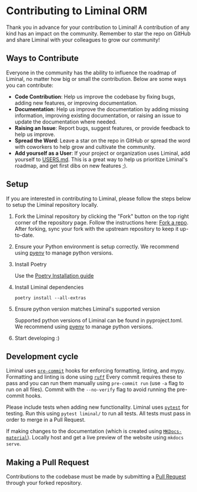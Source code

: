 # Contributing to Liminal ORM

Thank you in advance for your contribution to Liminal! A contribution of any kind has an impact on the community. Remember to star the repo on GitHub and share Liminal with your colleagues to grow our community!

## Ways to Contribute

Everyone in the community has the ability to influence the roadmap of Liminal, no matter how big or small the contribution. Below are some ways you can contribute:

- **Code Contribution**: Help us improve the codebase by fixing bugs, adding new features, or improving documentation.
- **Documentation**: Help us improve the documentation by adding missing information, improving existing documentation, or raising an issue to update the documentation where needed.
- **Raising an Issue**: Report bugs, suggest features, or provide feedback to help us improve.
- **Spread the Word**: Leave a star on the repo in GitHub or spread the word with coworkers to help grow and cultivate the community.
- **Add yourself as a User**: If your project or organization uses Liminal, add yourself to [USERS.md](https://github.com/dynotx/liminal-orm/blob/main/USERS.md). This is a great way to help us prioritize Liminal's roadmap, and get first dibs on new features ;).

## Setup

If you are interested in contributing to Liminal, please follow the steps below to setup the Liminal repository locally.

1. Fork the Liminal repository by clicking the "Fork" button on the top right corner of the repository page. Follow the instructions here: [Fork a repo](https://docs.github.com/en/pull-requests/collaborating-with-pull-requests/working-with-forks/fork-a-repo). After forking, sync your fork with the upstream repository to keep it up-to-date.

2. Ensure your Python environment is setup correctly. We recommend using [pyenv](https://github.com/pyenv/pyenv) to manage python versions.

3. Install Poetry

   Use the [Poetry Installation guide](https://python-poetry.org/docs/#installing-with-pipx)

4. Install Liminal dependencies

    `poetry install --all-extras`

5. Ensure python version matches Liminal's supported version

    Supported python versions of Liminal can be found in pyproject.toml. We recommend using [pyenv](https://github.com/pyenv/pyenv) to manage python versions.

6. Start developing :)

## Development cycle

Liminal uses [`pre-commit`](https://pre-commit.com/) hooks for enforcing formatting, linting, and mypy. Formatting and linting is done using [`ruff`](https://docs.astral.sh/ruff/) Every commit requires these to pass and you can run them manually using `pre-commit run` (use `-a` flag to run on all files). Commit with the `--no-verify` flag to avoid running the pre-commit hooks.

Please include tests when adding new functionality. Liminal uses [`pytest`](https://docs.pytest.org/en/stable/) for testing. Run this using `pytest liminal/` to run all tests. All tests must pass in order to merge in a Pull Request.

If making changes to the documentation (which is created using [`MKDocs-material`](https://squidfunk.github.io/mkdocs-material/)). Locally host and get a live preview of the website using `mkdocs serve`.

## Making a Pull Request

Contributions to the codebase must be made by submitting a [Pull Request](https://github.com/dynotx/liminal-orm/pulls) through your forked repository.
